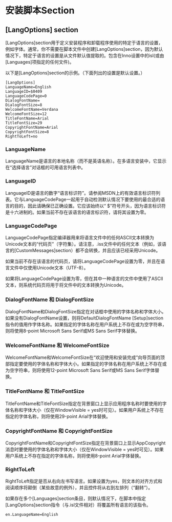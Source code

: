 # 安装脚本Section

## [LangOptions] section

[LangOptions]section用于定义安装程序和卸载程序使用的特定于语言的设置，例如字体。通常，你不需要在脚本文件中创建[LangOptions]section，因为默认情况下，特定于语言的设置是从文件默认值提取的。包含在Inno设置中的isl(或由[Languages]项指定的任何文件)。

以下是[LangOptions]section的示例。（下面列出的设置是默认设置。）

```
[LangOptions]
LanguageName=English
LanguageID=$0409
LanguageCodePage=0
DialogFontName=
DialogFontSize=8
WelcomeFontName=Verdana
WelcomeFontSize=12
TitleFontName=Arial
TitleFontSize=29
CopyrightFontName=Arial
CopyrightFontSize=8
RightToLeft=no
```

### LanguageName

LanguageName是语言的本地名称（而不是英语名称）。在多语言安装中，它显示在“选择语言”对话框的可用语言列表中。

### LanguageID

LanguageID是语言的数字“语言标识符”。请参阅MSDN上的有效语言标识符列表。它与LanguageCodePage一起用于自动检测默认情况下要使用的最合适的语言的目的，因此请确保已正确设置。它应该始终以“ $”符号开头，因为语言标识符是十六进制的。如果当前不存在该语言的语言标识符，请将其设置为零。

### LanguageCodePage

LanguageCodePage指定编译器用来将语言文件中的任何ASCII文本转换为Unicode文本的“代码页”（字符集）。请注意，.iss文件中的任何文本（例如，该语言的[CustomMessages]section）都不会转换，并且应该已经采用Unicode。

如果当前不存在该语言的代码页，请将LanguageCodePage设置为零，并且在语言文件中仅使用Unicode文本（UTF-8）。

如果将LanguageCodePage设置为零，但在其中一种语言的文件中使用了ASCII文本，则系统代码页将用于将文件中的文本转换为Unicode。

### DialogFontName 和 DialogFontSize

DialogFontName和DialogFontSize指定在对话框中使用的字体名称和字体大小。如果没有DialogFontName设置，则将DefaultDialogFontName [Setup]section指令的值用作字体名称。如果指定的字体名称在用户系统上不存在或为空字符串，则将使用8-point Microsoft Sans Serif或MS Sans Serif字体替换。

### WelcomeFontName 和 WelcomeFontSize

WelcomeFontName和WelcomeFontSize在“欢迎使用和安装完成”向导页面的顶部指定要使用的字体名称和字体大小。如果指定的字体名称在用户系统上不存在或为空字符串，则将使用12-point Microsoft Sans Serif或MS Sans Serif字体替换。

### TitleFontName 和 TitleFontSize

TitleFontName和TitleFontSize指定在背景窗口上显示应用程序名称时要使用的字体名称和字体大小（仅在WindowVisible = yes时可见）。如果用户系统上不存在指定的字体名称，则将使用29-point Arial字体替换。

### CopyrightFontName 和 CopyrightFontSize

CopyrightFontName和CopyrightFontSize指定在背景窗口上显示AppCopyright消息时要使用的字体名称和字体大小（仅在WindowVisible = yes时可见）。如果用户系统上不存在指定的字体名称，则将使用8-point Arial字体替换。

### RightToLeft

RightToLeft指定是否从右向左书写语言。如果设置为yes，则文本的对齐方式和阅读顺序将颠倒（某些故意的例外），并且控件将从右到左排列（“翻转”）。

如果存在多个[Languages]section条目，则默认情况下，在脚本中指定[LangOptions]section指令（与.isl文件相对）将覆盖所有语言的该指令。

```
en.LanguageName=English
```